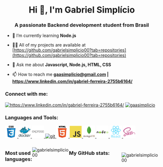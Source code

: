 <h1 align="center">Hi 👋, I'm Gabriel Simplício</h1>
<h3 align="center">A passionate Backend development student from Brasil</h3>

- 🌱 I’m currently learning **Node.js**

- 👨‍💻 All of my projects are available at [https://github.com/gabrielsimplicio00?tab=repositories](https://github.com/gabrielsimplicio00?tab=repositories)

- 💬 Ask me about **Javascript, Node.js, HTML, CSS**

- 📫 How to reach me **gaasimplicio@gmail.com | https://www.linkedin.com/in/gabriel-ferreira-2755b6164/**

<h3 align="left">Connect with me:</h3>
<p align="left">
<a href="https://linkedin.com/in/https://www.linkedin.com/in/gabriel-ferreira-2755b6164/" target="blank"><img align="center" src="https://raw.githubusercontent.com/rahuldkjain/github-profile-readme-generator/master/src/images/icons/Social/linked-in-alt.svg" alt="https://www.linkedin.com/in/gabriel-ferreira-2755b6164/" height="30" width="40" /></a>
<a href="https://instagram.com/gaasimplicio" target="blank"><img align="center" src="https://raw.githubusercontent.com/rahuldkjain/github-profile-readme-generator/master/src/images/icons/Social/instagram.svg" alt="gaasimplicio" height="30" width="40" /></a>
</p>

<h3 align="left">Languages and Tools:</h3>
<p align="left"> <a href="https://www.w3schools.com/css/" target="_blank" rel="noreferrer"> <img src="https://raw.githubusercontent.com/devicons/devicon/master/icons/css3/css3-original-wordmark.svg" alt="css3" width="40" height="40"/> </a> <a href="https://www.docker.com/" target="_blank" rel="noreferrer"> <img src="https://raw.githubusercontent.com/devicons/devicon/master/icons/docker/docker-original-wordmark.svg" alt="docker" width="40" height="40"/> </a> <a href="https://expressjs.com" target="_blank" rel="noreferrer"> <img src="https://raw.githubusercontent.com/devicons/devicon/master/icons/express/express-original-wordmark.svg" alt="express" width="40" height="40"/> </a> <a href="https://git-scm.com/" target="_blank" rel="noreferrer"> <img src="https://www.vectorlogo.zone/logos/git-scm/git-scm-icon.svg" alt="git" width="40" height="40"/> </a> <a href="https://www.w3.org/html/" target="_blank" rel="noreferrer"> <img src="https://raw.githubusercontent.com/devicons/devicon/master/icons/html5/html5-original-wordmark.svg" alt="html5" width="40" height="40"/> </a> <a href="https://developer.mozilla.org/en-US/docs/Web/JavaScript" target="_blank" rel="noreferrer"> <img src="https://raw.githubusercontent.com/devicons/devicon/master/icons/javascript/javascript-original.svg" alt="javascript" width="40" height="40"/> </a> <a href="https://www.mongodb.com/" target="_blank" rel="noreferrer"> <img src="https://raw.githubusercontent.com/devicons/devicon/master/icons/mongodb/mongodb-original-wordmark.svg" alt="mongodb" width="40" height="40"/> </a> <a href="https://nodejs.org" target="_blank" rel="noreferrer"> <img src="https://raw.githubusercontent.com/devicons/devicon/master/icons/nodejs/nodejs-original-wordmark.svg" alt="nodejs" width="40" height="40"/> </a> <a href="https://reactjs.org/" target="_blank" rel="noreferrer"> <img src="https://raw.githubusercontent.com/devicons/devicon/master/icons/react/react-original-wordmark.svg" alt="react" width="40" height="40"/> </a> <a href="https://sass-lang.com" target="_blank" rel="noreferrer"> <img src="https://raw.githubusercontent.com/devicons/devicon/master/icons/sass/sass-original.svg" alt="sass" width="40" height="40"/> </a> </p>

<div style="display:flex">
  <h3 align="left">Most used languages:</h3>
  <p><img align="left" src="https://github-readme-stats.vercel.app/api/top-langs?username=gabrielsimplicio00&show_icons=true&locale=en&layout=compact"        alt="gabrielsimplicio00" /></p>

  <h3 align="left" style="width:100%">My GitHub stats:</h3>
  <p>&nbsp;<img align="left" src="https://github-readme-stats.vercel.app/api?username=gabrielsimplicio00&show_icons=true&locale=en" alt="gabrielsimplicio00"  /></p>
</div>
